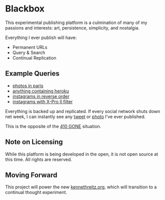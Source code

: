 Blackbox
========

This experimental publishing platform is a culmination of many of my passions and interests: art, persistence, simplicity, and nostalgia.

Everything I ever publish will have:

- Permanent URLs
- Query & Search
- Continual Replication

Example Queries
---------------

- [photos in paris](http://blackbox.kennethreitz.org/records/?q=metadata.service:500px%20AND%20paris%20in%20description)
- [anything containing heroku](http://blackbox.kennethreitz.org/records/?q=heroku)
- [instagrams in reverse order](http://blackbox.kennethreitz.org/records/?q=metadata.service:instagram&sort=epoch:asc&size=2000)
- [instagrams with X-Pro II filter](http://blackbox.kennethreitz.org/records/?q=metadata.service:instagram%20AND%20metadata.filter:X-Pro%20II)

Everything is backed up and replicated. If every social network shuts down net week, I can instantly see any [tweet](http://archive.kennethreitz.org/42b7e752-df3e-46ae-a80e-95c2663d8895) or [photo](http://blackbox.kennethreitz.org/records/2b0ee27e-ce90-48cb-8fb8-c2cd782be990/download) I've ever published.

This is the opposite of the [410 GONE](http://www.economist.com/blogs/babbage/2011/10/internet-culture) situation.

Note on Licensing
-----------------

While this platform is being developed in the open, it is not open source at this time. All rights are reserved.

Moving Forward
--------------

This project will power the new [kennethreitz.org](http://kennethreitz.org/), which will transition to a continual thought experiment.
